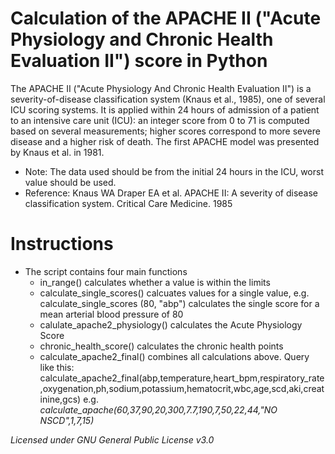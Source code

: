 # Calculation of the APACHE II ("Acute Physiology and Chronic Health Evaluation II") score in Python

The APACHE II ("Acute Physiology And Chronic Health Evaluation II") is a severity-of-disease classification system (Knaus et al., 1985), one of several ICU scoring systems. It is applied within 24 hours of admission of a patient to an intensive care unit (ICU): an integer score from 0 to 71 is computed based on several measurements; higher scores correspond to more severe disease and a higher risk of death. The first APACHE model was presented by Knaus et al. in 1981.
- Note: The data used should be from the initial 24 hours in the ICU, worst value should be used.
- Reference: Knaus WA Draper EA et al. APACHE II: A severity of disease classification system. Critical Care Medicine. 1985


# Instructions
- The script contains four main functions
  - in_range() calculates whether a value is within the limits
  - calculate_single_scores() calcuates values for a single value, e.g. calculate_single_scores (80, "abp") calculates the single score for a mean arterial blood pressure of 80
  - calulate_apache2_physiology() calculates the Acute Physiology Score
  - chronic_health_score() calculates the chronic health points 
  - calculate_apache2_final() combines all calculations above. Query like this: calculate_apache2_final(abp,temperature,heart_bpm,respiratory_rate,oxygenation,ph,sodium,potassium,hematocrit,wbc,age,scd,aki,creatinine,gcs) e.g. *calculate_apache(60,37,90,20,300,7.7,190,7,50,22,44,"NO NSCD",1,7,15)*


*Licensed under GNU General Public License v3.0*
